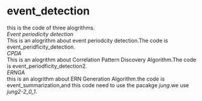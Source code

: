 # event_detection
this is the code of three alogrithms.  
*Event periodicity detection*  
This is an alogrithm about event periodcity detection.The code is event_peridficity_detection.  
*CPDA*  
This is an alogrithm about Correlation Pattern Discovery Algorithm.The code is event_periodficity_detection2.  
*ERNGA*  
this is an alogrithm about ERN Generation Algorithm.the code is event_summarization,and this code need to use the pacakge *jung*.we use  
*jung2-2_0_1*.  
